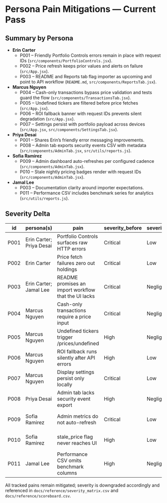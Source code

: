 # Persona Pain Mitigations — Current Pass

## Summary by Persona

- **Erin Carter**
  - P001 – Friendly Portfolio Controls errors remain in place with request IDs (`src/components/PortfolioControls.jsx`).
  - P002 – Price refresh keeps prior values and alerts on failure (`src/App.jsx`).
  - P003 – README and Reports tab flag importer as upcoming and point to API workflow (`README.md`, `src/components/ReportsTab.jsx`).
- **Marcus Nguyen**
  - P004 – Cash-only transactions bypass price validation and tests guard the flow (`src/components/TransactionsTab.jsx`).
  - P005 – Undefined tickers are filtered before price fetches (`src/App.jsx`).
  - P006 – ROI fallback banner with request IDs prevents silent degradation (`src/App.jsx`).
  - P007 – Settings persist with portfolio payload across devices (`src/App.jsx`, `src/components/SettingsTab.jsx`).
- **Priya Desai**
  - P001 – Shares Erin’s friendly error messaging improvements.
  - P008 – Admin tab exports security events CSV with metadata (`src/components/AdminTab.jsx`, `src/utils/reports.js`).
- **Sofia Ramirez**
  - P009 – Admin dashboard auto-refreshes per configured cadence (`src/components/AdminTab.jsx`).
  - P010 – Stale nightly pricing badges render with request IDs (`src/components/AdminTab.jsx`).
- **Jamal Lee**
  - P003 – Documentation clarity around importer expectations.
  - P011 – Performance CSV includes benchmark series for analytics (`src/utils/reports.js`).

## Severity Delta

| id | persona(s) | pain | severity_before | severity_after | playbook_step |
| --- | --- | --- | --- | --- | --- |
| P001 | Erin Carter; Priya Desai | Portfolio Controls surfaces raw HTTP errors | Critical | Low | #low-continuous-improvement |
| P002 | Erin Carter | Price fetch failures zero out holdings | Critical | Low | #low-continuous-improvement |
| P003 | Erin Carter; Jamal Lee | README promises an import workflow that the UI lacks | Critical | Negligible | #negligible-monitor-only |
| P004 | Marcus Nguyen | Cash-only transactions require a price input | Critical | Negligible | #negligible-monitor-only |
| P005 | Marcus Nguyen | Undefined tickers trigger /prices/undefined | High | Negligible | #negligible-monitor-only |
| P006 | Marcus Nguyen | ROI fallback runs silently after API errors | High | Low | #low-continuous-improvement |
| P007 | Marcus Nguyen | Display settings persist only locally | Critical | Low | #low-continuous-improvement |
| P008 | Priya Desai | Admin tab lacks security event export | High | Negligible | #negligible-monitor-only |
| P009 | Sofia Ramirez | Admin metrics do not auto-refresh | Critical | Low | #low-continuous-improvement |
| P010 | Sofia Ramirez | stale_price flag never reaches UI | High | Low | #low-continuous-improvement |
| P011 | Jamal Lee | Performance CSV omits benchmark columns | High | Negligible | #negligible-monitor-only |

All tracked pains remain mitigated; severity is downgraded accordingly and referenced in `docs/reference/severity_matrix.csv` and `docs/reference/scoreboard.csv`.
